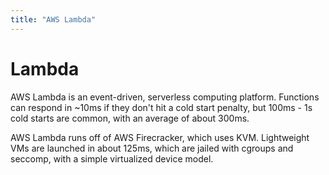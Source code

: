 ```yaml
---
title: "AWS Lambda"
---
```

# Lambda

AWS Lambda is an event-driven, serverless computing platform. Functions can respond in ~10ms if they don't hit a cold start penalty, but 100ms - 1s cold starts are common, with an average of about 300ms.

AWS Lambda runs off of AWS Firecracker, which uses KVM. Lightweight VMs are launched in about 125ms, which are jailed with cgroups and seccomp, with a simple virtualized device model.
